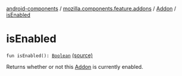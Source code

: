 [android-components](../../index.md) / [mozilla.components.feature.addons](../index.md) / [Addon](index.md) / [isEnabled](./is-enabled.md)

# isEnabled

`fun isEnabled(): `[`Boolean`](https://kotlinlang.org/api/latest/jvm/stdlib/kotlin/-boolean/index.html) [(source)](https://github.com/mozilla-mobile/android-components/blob/master/components/feature/addons/src/main/java/mozilla/components/feature/addons/Addon.kt#L121)

Returns whether or not this [Addon](index.md) is currently enabled.

